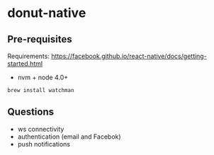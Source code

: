 # donut-native

## Pre-requisites

Requirements: https://facebook.github.io/react-native/docs/getting-started.html

* nvm + node 4.0+

```
brew install watchman
```

## Questions

* ws connectivity
* authentication (email and Facebok)
* push notifications